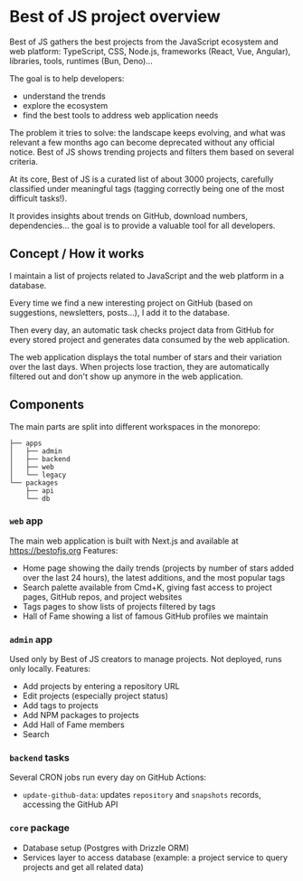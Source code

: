 # Best of JS project overview

Best of JS gathers the best projects from the JavaScript ecosystem and web platform: TypeScript, CSS, Node.js, frameworks (React, Vue, Angular), libraries, tools, runtimes (Bun, Deno)...

The goal is to help developers:
- understand the trends
- explore the ecosystem
- find the best tools to address web application needs

The problem it tries to solve: the landscape keeps evolving, and what was relevant a few months ago can become deprecated without any official notice. Best of JS shows trending projects and filters them based on several criteria.

At its core, Best of JS is a curated list of about 3000 projects, carefully classified under meaningful tags (tagging correctly being one of the most difficult tasks!).

It provides insights about trends on GitHub, download numbers, dependencies... the goal is to provide a valuable tool for all developers.

## Concept / How it works

I maintain a list of projects related to JavaScript and the web platform in a database.

Every time we find a new interesting project on GitHub (based on suggestions, newsletters, posts...), I add it to the database.

Then every day, an automatic task checks project data from GitHub for every stored project and generates data consumed by the web application.

The web application displays the total number of stars and their variation over the last days.
When projects lose traction, they are automatically filtered out and don't show up anymore in the web application.
  
## Components

The main parts are split into different workspaces in the monorepo:

```shell
├── apps
│   ├── admin
│   ├── backend
│   ├── web
│   └── legacy
└── packages
    ├── api
    └── db
```

### `web` app

The main web application is built with Next.js and available at https://bestofjs.org
Features:
- Home page showing the daily trends (projects by number of stars added over the last 24 hours), the latest additions, and the most popular tags
- Search palette available from Cmd+K, giving fast access to project pages, GitHub repos, and project websites
- Tags pages to show lists of projects filtered by tags
- Hall of Fame showing a list of famous GitHub profiles we maintain

### `admin` app

Used only by Best of JS creators to manage projects. Not deployed, runs only locally.
Features:
- Add projects by entering a repository URL
- Edit projects (especially project status)
- Add tags to projects
- Add NPM packages to projects
- Add Hall of Fame members
- Search

### `backend` tasks

Several CRON jobs run every day on GitHub Actions:
- `update-github-data`: updates `repository` and `snapshots` records, accessing the GitHub API

### `core` package

- Database setup (Postgres with Drizzle ORM)
- Services layer to access database (example: a project service to query projects and get all related data)

